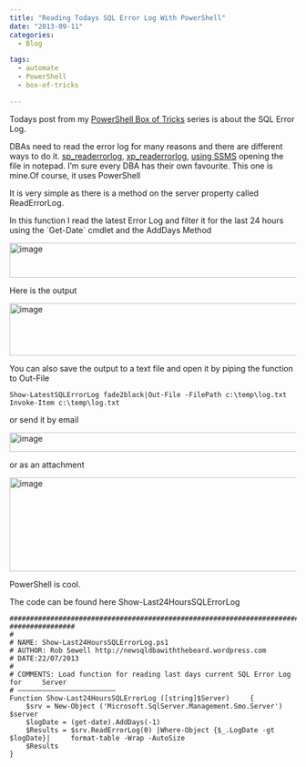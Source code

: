```yaml
---
title: "Reading Todays SQL Error Log With PowerShell"
date: "2013-09-11" 
categories:
  - Blog

tags:
  - automate
  - PowerShell
  - box-of-tricks

---
```

<P>Todays post from my <A href="https://blog.robsewell.com/tags/#box-of-tricks" rel=noopener target=_blank>PowerShell Box of Tricks</A> series is about the SQL Error Log.</P>
<P>DBAs need to read the error log for many reasons and there are different ways to do it. <A href="http://subhrosaha.wordpress.com/2012/12/10/sp_readerrorlog-reading-sql-server-error-log-with-sql-command/" rel=noopener target=_blank>sp_readerrorlog</A>, <A href="http://blog.sqltechie.com/2011/03/xpreaderrorlog-parameter-detail.html" rel=noopener target=_blank>xp_readerrorlog</A>, <A href="http://technet.microsoft.com/en-us/library/ms187109.aspx?WT.mc_id=DP-MVP-5002693" rel=noopener target=_blank>using SSMS</A> opening the file in notepad. I’m sure every DBA has their own favourite. This one is mine.Of course, it uses PowerShell</P>
<P>It is very simple as there is a method on the server property called ReadErrorLog.</P>
<P>In this function I read the latest Error Log and filter it for the last 24 hours using the `Get-Date` cmdlet and the AddDays Method</P>
<P><A href="https://i1.wp.com/sqldbawithabeard.com/wp-content/uploads/2013/09/image59.png"><IMG title=image style="BORDER-LEFT-WIDTH: 0px; BORDER-RIGHT-WIDTH: 0px; BACKGROUND-IMAGE: none; BORDER-BOTTOM-WIDTH: 0px; PADDING-TOP: 0px; PADDING-LEFT: 0px; DISPLAY: inline; PADDING-RIGHT: 0px; BORDER-TOP-WIDTH: 0px" border=0 alt=image src="https://i1.wp.com/sqldbawithabeard.com/wp-content/uploads/2013/09/image_thumb59.png?resize=630%2C61" width=630 height=61 data-recalc-dims="1" loading="lazy"></A></P>
<P>Here is the output</P>
<P><A href="https://i0.wp.com/sqldbawithabeard.com/wp-content/uploads/2013/09/image60.png"><IMG title=image style="BORDER-LEFT-WIDTH: 0px; BORDER-RIGHT-WIDTH: 0px; BACKGROUND-IMAGE: none; BORDER-BOTTOM-WIDTH: 0px; PADDING-TOP: 0px; PADDING-LEFT: 0px; DISPLAY: inline; PADDING-RIGHT: 0px; BORDER-TOP-WIDTH: 0px" border=0 alt=image src="https://i2.wp.com/sqldbawithabeard.com/wp-content/uploads/2013/09/image_thumb60.png?resize=630%2C92" width=630 height=92 data-recalc-dims="1" loading="lazy"></A></P>
<P>You can also save the output to a text file and open it by piping the function to Out-File</P>

    Show-LatestSQLErrorLog fade2black|Out-File -FilePath c:\temp\log.txt
    Invoke-Item c:\temp\log.txt

<P>or send it by email</P>
<P><A href="https://i1.wp.com/sqldbawithabeard.com/wp-content/uploads/2013/09/image61.png"><IMG title=image style="BORDER-LEFT-WIDTH: 0px; BORDER-RIGHT-WIDTH: 0px; BACKGROUND-IMAGE: none; BORDER-BOTTOM-WIDTH: 0px; PADDING-TOP: 0px; PADDING-LEFT: 0px; DISPLAY: inline; PADDING-RIGHT: 0px; BORDER-TOP-WIDTH: 0px" border=0 alt=image src="https://i2.wp.com/sqldbawithabeard.com/wp-content/uploads/2013/09/image_thumb61.png?resize=630%2C34" width=630 height=34 data-recalc-dims="1" loading="lazy"></A></P>
<P>or as an attachment</P>
<P><A href="https://i0.wp.com/sqldbawithabeard.com/wp-content/uploads/2013/09/image62.png"><IMG title=image style="BORDER-LEFT-WIDTH: 0px; BORDER-RIGHT-WIDTH: 0px; BACKGROUND-IMAGE: none; BORDER-BOTTOM-WIDTH: 0px; PADDING-TOP: 0px; PADDING-LEFT: 0px; DISPLAY: inline; PADDING-RIGHT: 0px; BORDER-TOP-WIDTH: 0px" border=0 alt=image src="https://i0.wp.com/sqldbawithabeard.com/wp-content/uploads/2013/09/image_thumb62.png?resize=630%2C165" width=630 height=165 data-recalc-dims="1" loading="lazy"></A></P>
<P>PowerShell is cool.</P>
<P>The code can be found here Show-Last24HoursSQLErrorLog</P>

    #############################################################################    ################
    #
    # NAME: Show-Last24HoursSQLErrorLog.ps1
    # AUTHOR: Rob Sewell http://newsqldbawiththebeard.wordpress.com
    # DATE:22/07/2013
    #
    # COMMENTS: Load function for reading last days current SQL Error Log for     Server
    # ————————————————————————
    Function Show-Last24HoursSQLErrorLog ([string]$Server)     {                      
        $srv = New-Object ('Microsoft.SqlServer.Management.Smo.Server') $server 
        $logDate = (get-date).AddDays(-1)
        $Results = $srv.ReadErrorLog(0) |Where-Object {$_.LogDate -gt $logDate}|     format-table -Wrap -AutoSize 
        $Results         
    }
